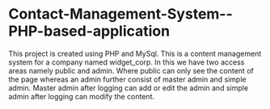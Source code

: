 # Contact-Management-System--PHP-based-application
This project is created using PHP and MySql. This is a content management system for a company named widget_corp. In this we have two access areas namely public and admin. Where public can only see the content of the page whereas an admin further consist of master admin and simple admin. Master admin after logging can add or edit the admin and simple admin after logging can modify the content.
